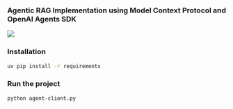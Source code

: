 ### Agentic RAG Implementation using Model Context Protocol and OpenAI Agents SDK



![](https://storage.googleapis.com/mle-courses-prod/users/61b6fa1ba83a7e37c8309756/private-files/93d492a0-1116-11f0-9f58-ad46b147b2f3-Screen_Shot_2025_04_04_at_12.34.50.png)

### Installation

```bash
uv pip install -r requirements
```

### Run the project


```bash
python agent-client.py
```

